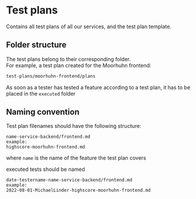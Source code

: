 # Test plans

Contains all test plans of all our services, and the test plan template.

## Folder structure

The test plans belong to their corresponding folder.  
For example, a test plan created for the Moorhuhn frontend:

```bash
test-plans/moorhuhn-frontend/plans
```

As soon as a tester has tested a feature according to a test plan, it has to be placed in the `executed` folder

## Naming convention

Test plan filenames should have the following structure:

```
name-service-backend/frontend.md
example:
highscore-moorhuhn-frontend.md
```

where `name` is the name of the feature the test plan covers

executed tests should be named

```
date-testername-name-service-backend/frontend.md
example:
2022-08-01-MichaelLinder-highscore-moorhuhn-frontend.md
```
